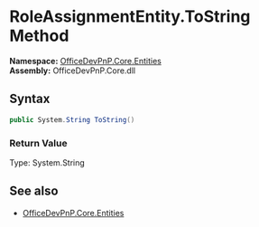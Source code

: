# RoleAssignmentEntity.ToString Method  
**Namespace:** [OfficeDevPnP.Core.Entities](OfficeDevPnP.Core.Entities.md)  
**Assembly:** OfficeDevPnP.Core.dll  
## Syntax
```C#
public System.String ToString()
```
### Return Value
Type: System.String  

## See also
- [OfficeDevPnP.Core.Entities](OfficeDevPnP.Core.Entities.md)
